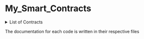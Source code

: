# My_Smart_Contracts

<details>
  <summary>List of Contracts</summary>
  <ol>
    <li>
      Dapp-world-contest 7 contracts
      <ul>
        <li>Fibonacci Sequence</li>
        <li>Solah Parchi Thap - Easy</li>
        <li>Solah Parchi Thap - Hard</li>
      </ul>
    </li>
    <li>
      Dapp-world-contest 8 contracts
      <ul>
        <li>Palindrome</li>
        <li>Automatic Lottery System - Easy</li>
        <li>Automatic Lottery System - Hard</li>
      </ul>
    </li>
    <li>Books Manager</li>
    <li>Book Store (intermediate)</li>
    <li>Bus Ticket Manager</li>
    <li>Crowdfunding</li>
    <li>Crowdfunding 2.0</li>
    <li>Crowdfunding 3.0</li>
    <li>DAO Membership</li>
    <li>Scholarship Credit System</li>
    <li>Solah Parchi Thap game</li>
    <li>Transfer Ether</li>
    <li>Voting (intermediate)</li>
  </ol>
</details>

The documentation for each code is written in their respective files
